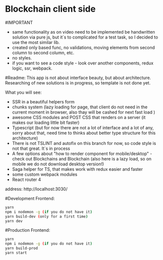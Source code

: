# Blockchain client side

#IMPORTANT
- same functionality as on video need to be implemented be handwritten solution via pure js, but it`s to complicated for a test task, so I decided to use the most similar lib.
- created only based func, no validations, moving elements from second column to second column, etc. 
- no styles.  
- if you want to see a code style - look over another components, redux logic, ssr, webpack.

#Readme:
This app is not about interface beauty, but about architecture. Researching of new solutions is in progress, so template is not done yet.

What you will see:
- SSR in a beautiful helpers form 
- chunks system (lazy loading for page, that client do not need in the current moment in browser, also thay will be cashed for next fast load )
- awesome CSS modules and POST CSS that renders on a server (it makes our loading little bit faster)
- Typescript (but for now there are not a lot of interface and a lot of any, sorry about that, need time to thinks about better type structure for this architecture)
- There is not TSLINT and autofix on this branch for now, so code style is not that great. It`s in process
- A few options about "how to render component for mobile/desktop" - check out Blockchains and Blockchain (also here is a lazy load, so on mobile we do not download desktop version!)
- Saga helper for TS, that makes work with redux easier and faster
- some custom webpack modules
- React router 4



address: http://localhost:3030/

#Development
Frontend:
```sh
yarn
npm i nodemon -g (if you do not have it)
yarn build-dev (only for a first time)
yarn dev
```


#Production
Frontend:
```sh
yarn 
npm i nodemon -g (if you do not have it)
yarn build-prod
yarn start
```
